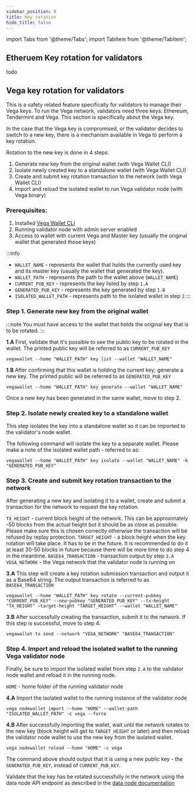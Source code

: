 ```yaml
---
sidebar_position: 8
title: Key rotation
hide_title: false
---
```


import Tabs from '@theme/Tabs';
import TabItem from '@theme/TabItem';

## Etheruem Key rotation for validators

todo

## Vega key rotation for validators

This is a safety related feature specifically for validators to manage their Vega keys. To run the Vega network, validators need three keys: Ethereum, Tendermint and Vega. This section is specifically about the Vega key.

In the case that the Vega key is compromised, or the validator decides to switch to a new key, there is a mechanism available in Vega to perform a key rotation.

Rotation to the new key is done in 4 steps:
1. Generate new key from the original wallet (with Vega Wallet CLI)
1. Isolate newly created key to a standalone wallet (with Vega Wallet CLI)
1. Create and submit key rotation transaction to the network (with Vega Wallet CLI)
1. Import and reload the isolated wallet to run Vega validator node (with Vega binary)

### Prerequisites:
1. Installed [Vega Wallet CLI](https://github.com/vegaprotocol/vegawallet)
1. Running validator node with admin server enabled
1. Access to wallet with current Vega and Master key (usually the original wallet that generated those keys)

:::info
- `WALLET_NAME` - represents the wallet that holds the currently used key and its master key (usually the wallet that generated the key).
- `WALLET_PATH` - represents the path to the wallet above (`WALLET_NAME`)
- `CURRENT_PUB_KEY` - represents the key listed by step `1.A`
- `GENERATED_PUB_KEY` - represents the key generated by step `1.B`
- `ISOLATED_WALLET_PATH` - represents path to the isolated wallet in step `2`
:::


### Step 1. Generate new key from the original wallet

:::note 
You must have access to the wallet that holds the original key that is to be rotated.
:::

**1.A** First, validate that it's possible to see the public key to be rotated in the wallet. The printed public key will be referred to as `CURRENT_PUB_KEY`

```
vegawallet --home "WALLET_PATH" key list --wallet "WALLET_NAME"
```

**1.B** After confirming that this wallet is holding the current key; generate a new key. The printed public will be referred to as `GENERATED_PUB_KEY`

```
vegawallet --home "WALLET_PATH" key generate --wallet "WALLET_NAME"
```

Once a new key has been generated in the same wallet,  move to step 2.

### Step 2. Isolate newly created key to a standalone wallet

This step isolates the key into a standalone wallet so it can be imported to the validator's node wallet.

The following command will isolate the key to a separate wallet. Please make a note of the isolated wallet path - referred to as:

```
vegawallet --home "WALLET_PATH" key isolate --wallet "WALLET_NAME" -k "GENERATED_PUB_KEY"
```

### Step 3. Create and submit key rotation transaction to the network
After generating a new key and isolating it to a wallet, create and submit a transaction for the network to request the key rotation.

`TX_HEIGHT` - current block height of the network. This can be approximately -50 blocks from the actual height but it should be as close as possible. Please make sure this is chosen correctly otherwise the transaction will be refused by replay protection.
`TARGET_HEIGHT` - a block height when the key rotation will take place. It has to be in the future. It is recommended to do it at least 30-50 blocks in future because there will be more time to do step 4 in the meantime.
`BASE64_TRANSACTION` - transaction output by step `3.A`
`VEGA_NETWORK` - the Vega network that the validator node is running on

**3.A** This step will create a key rotation submission transaction and output it as a Base64 string. The output transaction is referred to as `BASE64_TRANSACTION`

```
vegawallet --home "WALLET_PATH" key rotate --current-pubkey "CURRENT_PUB_KEY" --new-pubkey "GENERATED_PUB_KEY" --tx-height "TX_HEIGHT" —target-height "TARGET_HEIGHT" --wallet "WALLET_NAME"
```

**3.B** After successfully creating the transaction, submit it to the network. If this step is successful, move to step 4.

```
vegawallet tx send --network "VEGA_NETWORK" "BASE64_TRANSACTION"
```

### Step 4. Import and reload the isolated wallet to the running Vega validator node
Finally, be sure to import the isolated wallet from step `2.A` to the validator node wallet and reload it in the running node.

`HOME` - home folder of the running validator node

**4.A** Import the isolated wallet to the running instance of the validator node

```
vega nodewallet import --home "HOME" --wallet-path "ISOLATED_WALLET_PATH" -c vega --force
```

**4.B** After successfully importing the wallet, wait until the network rotates to the new key (block height will get to `TARGET_HEIGHT` or later) and then reload the validator node wallet to use the new key from the isolated wallet.

```
vega nodewallet reload --home "HOME" -c vega
```

The command above should output that it is using a new public key - the `GENERATED_PUB_KEY`, instead of `CURRENT_PUB_KEY`.

Validate that the key has be rotated successfully in the network using the data node API endpoint as described in the [data node documentation](https://docs.vega.xyz/docs/mainnet/api/rest/data-node/data#operation/GetKeyRotations)
